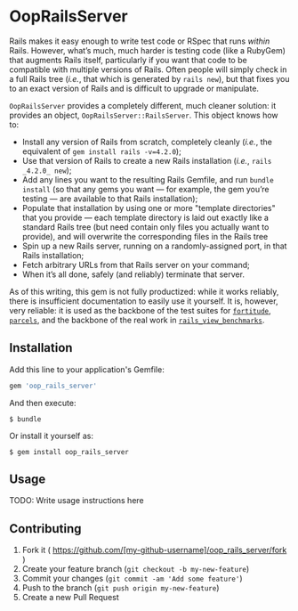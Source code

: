 # OopRailsServer

Rails makes it easy enough to write test code or RSpec that runs _within_ Rails. However, what’s much, much harder
is testing code (like a RubyGem) that augments Rails itself, particularly if you want that code to be compatible
with multiple versions of Rails. Often people will simply check in a full Rails tree (_i.e._, that which is generated
by `rails new`), but that fixes you to an exact version of Rails and is difficult to upgrade or manipulate.

`OopRailsServer` provides a completely different, much cleaner solution: it provides an object,
`OopRailsServer::RailsServer`. This object knows how to:

* Install any version of Rails from scratch, completely cleanly (_i.e._, the equivalent of `gem install rails -v=4.2.0`);
* Use that version of Rails to create a new Rails installation (_i.e._, `rails _4.2.0_ new`);
* Add any lines you want to the resulting Rails Gemfile, and run `bundle install` (so that any gems you want —
  for example, the gem you’re testing — are available to that Rails installation);
* Populate that installation by using one or more "template directories" that you provide — each template directory
  is laid out exactly like a standard Rails tree (but need contain only files you actually want to provide), and will
  overwrite the corresponding files in the Rails tree
* Spin up a new Rails server, running on a randomly-assigned port, in that Rails installation;
* Fetch arbitrary URLs from that Rails server on your command;
* When it’s all done, safely (and reliably) terminate that server.

As of this writing, this gem is not fully productized: while it works reliably, there is insufficient documentation
to easily use it yourself. It is, however, very reliable: it is used as the backbone of the test suites for
[`fortitude`](https://github.com/ageweke/fortitude), [`parcels`](https://github.com/ageweke/parcels), and the
backbone of the real work in [`rails_view_benchmarks`](https://github.com/ageweke/rails_view_benchmarks).

## Installation

Add this line to your application's Gemfile:

```ruby
gem 'oop_rails_server'
```

And then execute:

    $ bundle

Or install it yourself as:

    $ gem install oop_rails_server

## Usage

TODO: Write usage instructions here

## Contributing

1. Fork it ( https://github.com/[my-github-username]/oop_rails_server/fork )
2. Create your feature branch (`git checkout -b my-new-feature`)
3. Commit your changes (`git commit -am 'Add some feature'`)
4. Push to the branch (`git push origin my-new-feature`)
5. Create a new Pull Request
